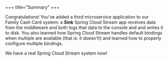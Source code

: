 +++
title="Summary"
+++

Congratulations! You've added a third microservice application to our Family Cash Card system: a **Sink** Spring Cloud Stream app receives data from the middleware and both logs that data to the console and and writes it to disk. You also learned how Spring Cloud Stream handles default bindings when multiple are available (that is: it doesn't!) and learned how to properly configure multiple bindings.

We have a real Spring Cloud Stream system now!
